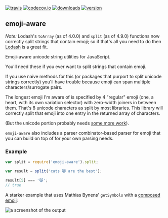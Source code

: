 [![travis]](http://travis-ci.org/beaugunderson/emoji-aware)
[![codecov.io](https://codecov.io/github/beaugunderson/emoji-aware/coverage.svg?branch=master)](https://codecov.io/github/beaugunderson/emoji-aware?branch=master)
[![downloads]](https://www.npmjs.com/package/emoji-aware)
[![version]](https://www.npmjs.com/package/emoji-aware)

[travis]: https://img.shields.io/travis/beaugunderson/emoji-aware.svg
[downloads]: https://img.shields.io/npm/dm/emoji-aware.svg
[version]: https://img.shields.io/npm/v/emoji-aware.svg

## emoji-aware

*Note:* Lodash's `toArray` (as of 4.0.0) and `split` (as of 4.9.0) functions
now correctly split strings that contain emoji; so if that's all you need to do
then [Lodash](https://lodash.com/) is a great fit.

Emoji-aware unicode string utilities for JavaScript.

You'll need these if you ever want to split strings that contain emoji.

If you use naive methods for this (or packages that purport to split unicode
strings correctly) you'll have trouble because emoji can span multiple
characters/surrogate pairs.

The longest emoji I'm aware of is specified by 4 "regular" emoji (one, a heart,
with its own variation selector) with zero-width joiners in between them.
That's 8 unicode characters as split by most libraries. This library will
correctly split that emoji into one entry in the returned array of characters.

(But the unicode portion probably needs
[some more work](https://mathiasbynens.be/notes/javascript-unicode)).

`emoji-aware` also includes a parser combinator-based parser for emoji that you
can build on top of for your own parsing needs.

### Example

```js
var split = require('emoji-aware').split;

var result = split('cats 😸 are the best');

result[5] === '😸';
// true
```

A starker example that uses Mathias Bynens' `getSymbols` with a
[composed emoji](http://i.imgur.com/NUKsA1Y.png):

![a screenshot of the output](http://i.imgur.com/Gdgsik5.png)
